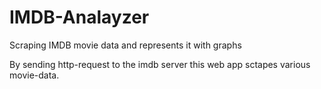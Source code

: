 # IMDB-Analayzer

Scraping IMDB movie data and represents it with graphs

By sending http-request to the imdb server this web app sctapes various movie-data.
